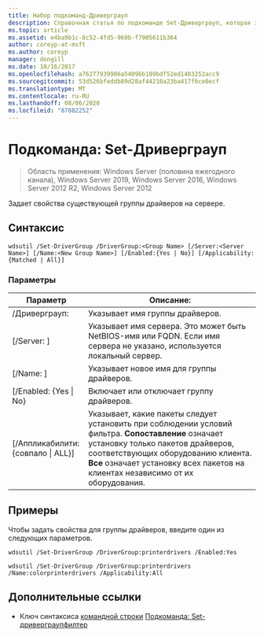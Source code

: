 ```yaml
---
title: Набор подкоманд-Дриверграуп
description: Справочная статья по подкоманде Set-Дриверграуп, которая задает свойства существующей группы драйверов на сервере.
ms.topic: article
ms.assetid: e4ba9b1c-8c52-4fd5-969b-f7905611b364
author: coreyp-at-msft
ms.author: coreyp
manager: dongill
ms.date: 10/16/2017
ms.openlocfilehash: a76277939906a5409bb109bdf52ed1403252acc9
ms.sourcegitcommit: 53d526bfeddb89d28af44210a23ba417f6ce0ecf
ms.translationtype: MT
ms.contentlocale: ru-RU
ms.lasthandoff: 08/06/2020
ms.locfileid: "87882252"
---
```

# <a name="subcommand-set-drivergroup"></a>Подкоманда: Set-Дриверграуп

> Область применения: Windows Server (половина ежегодного канала), Windows Server 2019, Windows Server 2016, Windows Server 2012 R2, Windows Server 2012

Задает свойства существующей группы драйверов на сервере.

## <a name="syntax"></a>Синтаксис
```
wdsutil /Set-DriverGroup /DriverGroup:<Group Name> [/Server:<Server Name>] [/Name:<New Group Name>] [/Enabled:{Yes | No}] [/Applicability:{Matched | All}]
```
### <a name="parameters"></a>Параметры
|Параметр|Описание:|
|-------|--------|
|/Дриверграуп:<Group Name>|Указывает имя группы драйверов.|
|[/Server: <Server name> ]|Указывает имя сервера. Это может быть NetBIOS-имя или FQDN. Если имя сервера не указано, используется локальный сервер.|
|[/Name: <New Group Name> ]|Указывает новое имя для группы драйверов.|
|[/Enabled: {Yes &#124; No}|Включает или отключает группу драйверов.|
|[/Аппликабилити: {совпало &#124; ALL}]|Указывает, какие пакеты следует установить при соблюдении условий фильтра. **Сопоставление** означает установку только пакетов драйверов, соответствующих оборудованию клиента. **Все** означает установку всех пакетов на клиентах независимо от их оборудования.|
## <a name="examples"></a>Примеры
Чтобы задать свойства для группы драйверов, введите один из следующих параметров.
```
wdsutil /Set-DriverGroup /DriverGroup:printerdrivers /Enabled:Yes
```
```
wdsutil /Set-DriverGroup /DriverGroup:printerdrivers /Name:colorprinterdrivers /Applicability:All
```
## <a name="additional-references"></a>Дополнительные ссылки
- Ключ синтаксиса [командной строки](command-line-syntax-key.md) 
 [Подкоманда: Set-дриверграупфилтер](subcommand-set-drivergroupfilter.md)
